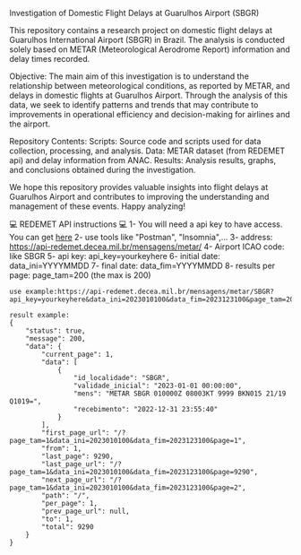 Investigation of Domestic Flight Delays at Guarulhos Airport (SBGR)

This repository contains a research project on domestic flight delays at Guarulhos International Airport (SBGR) in Brazil. The analysis is conducted solely based on METAR (Meteorological Aerodrome Report) information and delay times recorded.

Objective:
The main aim of this investigation is to understand the relationship between meteorological conditions, as reported by METAR, and delays in domestic flights at Guarulhos Airport. Through the analysis of this data, we seek to identify patterns and trends that may contribute to improvements in operational efficiency and decision-making for airlines and the airport.

Repository Contents:
Scripts: Source code and scripts used for data collection, processing, and analysis.
Data: METAR dataset (from REDEMET api) and delay information from ANAC.
Results: Analysis results, graphs, and conclusions obtained during the investigation.

We hope this repository provides valuable insights into flight delays at Guarulhos Airport and contributes to improving the understanding and management of these events. Happy analyzing!

:computer: REDEMET API instructions :computer:
1- You will need a api key to have access. You can get [here](https://www.atd-1.com/cadastro-a)
2- use tools like "Postman", "Insomnia",...
3- address: https://api-redemet.decea.mil.br/mensagens/metar/
4- Airport ICAO code: like SBGR
5- api key: api_key=yourkeyhere
6- initial date: data_ini=YYYYMMDD
7- final date: data_fim=YYYYMMDD
8- results per page: page_tam=200 (the max is 200)

    use example:https://api-redemet.decea.mil.br/mensagens/metar/SBGR?api_key=yourkeyhere&data_ini=2023010100&data_fim=2023123100&page_tam=200

    result example:
    {
        "status": true,
        "message": 200,
        "data": {
            "current_page": 1,
            "data": [
                {
                    "id_localidade": "SBGR",
                    "validade_inicial": "2023-01-01 00:00:00",
                    "mens": "METAR SBGR 010000Z 08003KT 9999 BKN015 21/19 Q1019=",
                    "recebimento": "2022-12-31 23:55:40"
                }
            ],
            "first_page_url": "/?page_tam=1&data_ini=2023010100&data_fim=2023123100&page=1",
            "from": 1,
            "last_page": 9290,
            "last_page_url": "/?page_tam=1&data_ini=2023010100&data_fim=2023123100&page=9290",
            "next_page_url": "/?page_tam=1&data_ini=2023010100&data_fim=2023123100&page=2",
            "path": "/",
            "per_page": 1,
            "prev_page_url": null,
            "to": 1,
            "total": 9290
        }
    }